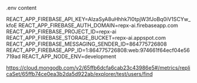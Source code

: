 .env content

REACT_APP_FIREBASE_API_KEY=AIzaSyA8uHhhk7I0tpjW3fJoBq0iV1SCYw_kfoE
REACT_APP_FIREBASE_AUTH_DOMAIN=repx-ai.firebaseapp.com
REACT_APP_FIREBASE_PROJECT_ID=repx-ai
REACT_APP_FIREBASE_STORAGE_BUCKET=repx-ai.appspot.com
REACT_APP_FIREBASE_MESSAGING_SENDER_ID=864775726808
REACT_APP_FIREBASE_APP_ID=1:864775726808:web:974661f64ecf04e56719ad
REACT_APP_NODE_ENV=development


https://cloud.mongodb.com/v2/65ffb6dcfa6cab23c43986e5#/metrics/replicaSet/65ffb74ce0ea3b2da5d922ab/explorer/test/users/find